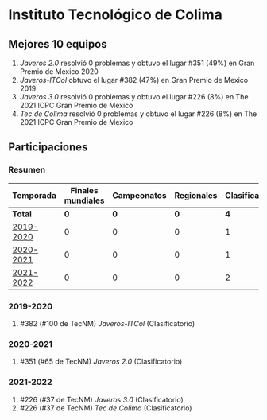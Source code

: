 # Instituto Tecnológico de Colima

## Mejores 10 equipos

1. _Javeros 2.0_ resolvió 0 problemas y obtuvo el lugar #351 (49%) en Gran Premio de Mexico 2020
1. _Javeros-ITCol_ obtuvo el lugar #382 (47%) en Gran Premio de Mexico 2019
1. _Javeros 3.0_ resolvió 0 problemas y obtuvo el lugar #226 (8%) en The 2021 ICPC Gran Premio de Mexico
1. _Tec de Colima_ resolvió 0 problemas y obtuvo el lugar #226 (8%) en The 2021 ICPC Gran Premio de Mexico

## Participaciones

### Resumen

| Temporada | Finales mundiales | Campeonatos | Regionales | Clasificatorios | Equipos |
| --- | --- | --- | --- | --- | --- |
| **Total** | **0** | **0** | **0** | **4** | **4** |
| [2019-2020](#2019-2020) | 0 | 0 | 0 | 1 | 1 |
| [2020-2021](#2020-2021) | 0 | 0 | 0 | 1 | 1 |
| [2021-2022](#2021-2022) | 0 | 0 | 0 | 2 | 2 |

### 2019-2020

1. #382 (#100 de TecNM) _Javeros-ITCol_ (Clasificatorio)

### 2020-2021

1. #351 (#65 de TecNM) _Javeros 2.0_ (Clasificatorio)

### 2021-2022

1. #226 (#37 de TecNM) _Javeros 3.0_ (Clasificatorio)
1. #226 (#37 de TecNM) _Tec de Colima_ (Clasificatorio)



